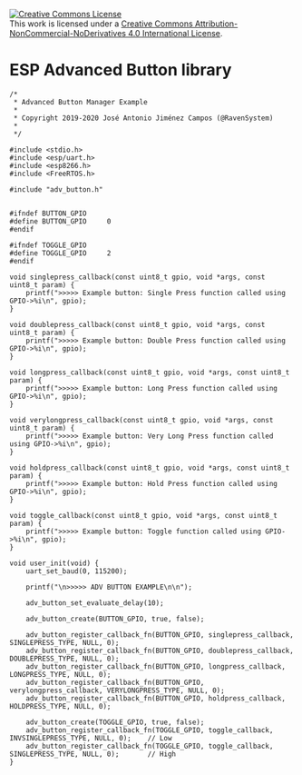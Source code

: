 <a rel="license" href="http://creativecommons.org/licenses/by-nc-nd/4.0/"><img alt="Creative Commons License" style="border-width:0" src="https://i.creativecommons.org/l/by-nc-nd/4.0/88x31.png" /></a><br />This work is licensed under a <a rel="license" href="http://creativecommons.org/licenses/by-nc-nd/4.0/">Creative Commons Attribution-NonCommercial-NoDerivatives 4.0 International License</a>.

# ESP Advanced Button library

```
/*
 * Advanced Button Manager Example
 *
 * Copyright 2019-2020 José Antonio Jiménez Campos (@RavenSystem)
 *
 */

#include <stdio.h>
#include <esp/uart.h>
#include <esp8266.h>
#include <FreeRTOS.h>

#include "adv_button.h"


#ifndef BUTTON_GPIO
#define BUTTON_GPIO     0
#endif

#ifndef TOGGLE_GPIO
#define TOGGLE_GPIO     2
#endif

void singlepress_callback(const uint8_t gpio, void *args, const uint8_t param) {
    printf(">>>>> Example button: Single Press function called using GPIO->%i\n", gpio);
}

void doublepress_callback(const uint8_t gpio, void *args, const uint8_t param) {
    printf(">>>>> Example button: Double Press function called using GPIO->%i\n", gpio);
}

void longpress_callback(const uint8_t gpio, void *args, const uint8_t param) {
    printf(">>>>> Example button: Long Press function called using GPIO->%i\n", gpio);
}

void verylongpress_callback(const uint8_t gpio, void *args, const uint8_t param) {
    printf(">>>>> Example button: Very Long Press function called using GPIO->%i\n", gpio);
}

void holdpress_callback(const uint8_t gpio, void *args, const uint8_t param) {
    printf(">>>>> Example button: Hold Press function called using GPIO->%i\n", gpio);
}

void toggle_callback(const uint8_t gpio, void *args, const uint8_t param) {
    printf(">>>>> Example button: Toggle function called using GPIO->%i\n", gpio);
}

void user_init(void) {
    uart_set_baud(0, 115200);
    
    printf("\n>>>>> ADV BUTTON EXAMPLE\n\n");
    
    adv_button_set_evaluate_delay(10);
    
    adv_button_create(BUTTON_GPIO, true, false);
    
    adv_button_register_callback_fn(BUTTON_GPIO, singlepress_callback, SINGLEPRESS_TYPE, NULL, 0);
    adv_button_register_callback_fn(BUTTON_GPIO, doublepress_callback, DOUBLEPRESS_TYPE, NULL, 0);
    adv_button_register_callback_fn(BUTTON_GPIO, longpress_callback, LONGPRESS_TYPE, NULL, 0);
    adv_button_register_callback_fn(BUTTON_GPIO, verylongpress_callback, VERYLONGPRESS_TYPE, NULL, 0);
    adv_button_register_callback_fn(BUTTON_GPIO, holdpress_callback, HOLDPRESS_TYPE, NULL, 0);
    
    adv_button_create(TOGGLE_GPIO, true, false);
    adv_button_register_callback_fn(TOGGLE_GPIO, toggle_callback, INVSINGLEPRESS_TYPE, NULL, 0);    // Low
    adv_button_register_callback_fn(TOGGLE_GPIO, toggle_callback, SINGLEPRESS_TYPE, NULL, 0);       // High
}

```
